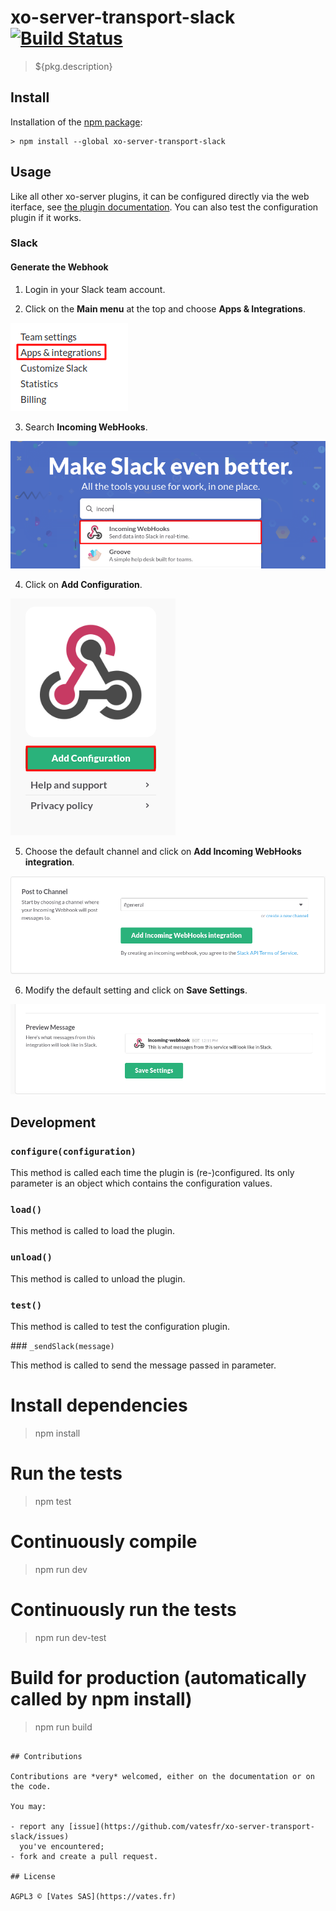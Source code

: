 # xo-server-transport-slack [![Build Status](https://travis-ci.org/vatesfr/xo-server-transport-slack.png?branch=master)](https://travis-ci.org/vatesfr/xo-server-transport-slack)

> ${pkg.description}

## Install

Installation of the [npm package](https://npmjs.org/package/xo-server-transport-slack):

```
> npm install --global xo-server-transport-slack
```

## Usage

Like all other xo-server plugins, it can be configured directly via
the web iterface, see [the plugin documentation](https://xen-orchestra.com/docs/plugins.html). You can also test the configuration plugin if it works.

### Slack

#### Generate the Webhook

1. Login in your Slack team account.

2. Click on the **Main menu** at the top and choose **Apps & Integrations**.

![Apps & Integrations](image/DocImg1.png)

3. Search **Incoming WebHooks**.

![Incoming WebHooks](image/DocImg2.png)

4. Click on **Add Configuration**.

![Add Configuration](image/DocImg3.png)

5. Choose the default channel and click on **Add Incoming WebHooks integration**.

![Add Incoming WebHooks integration](image/DocImg4.png)

6. Modify the default setting and click on **Save Settings**.

![Save Settings](image/DocImg5.png)

## Development

### `configure(configuration) `

This method is called each time the plugin is (re-)configured.
Its only parameter is an object which contains the configuration values.

### `load() `

This method is called to load the plugin.

### `unload() `

This method is called to unload the plugin.

### `test() `

This method is called to test the configuration plugin.

### `_sendSlack(message) `

This method is called to send the message passed in parameter.

# Install dependencies
> npm install

# Run the tests
> npm test

# Continuously compile
> npm run dev

# Continuously run the tests
> npm run dev-test

# Build for production (automatically called by npm install)
> npm run build
```

## Contributions

Contributions are *very* welcomed, either on the documentation or on
the code.

You may:

- report any [issue](https://github.com/vatesfr/xo-server-transport-slack/issues)
  you've encountered;
- fork and create a pull request.

## License

AGPL3 © [Vates SAS](https://vates.fr)
